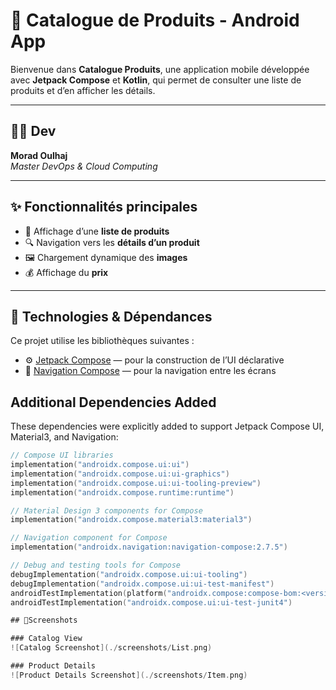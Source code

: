 # 📱 Catalogue de Produits - Android App

Bienvenue dans **Catalogue Produits**, une application mobile développée avec **Jetpack Compose** et **Kotlin**, qui permet de consulter une liste de produits et d’en afficher les détails.

---

## 👨‍💻 Dev

**Morad Oulhaj**  
_Master DevOps & Cloud Computing_

---

## ✨ Fonctionnalités principales

- 🛒 Affichage d’une **liste de produits**
- 🔍 Navigation vers les **détails d’un produit**
- 🖼️ Chargement dynamique des **images**
- 💰 Affichage du **prix** 

---

## 🧩 Technologies & Dépendances

Ce projet utilise les bibliothèques suivantes :

- ⚙️ [Jetpack Compose](https://developer.android.com/jetpack/compose) — pour la construction de l’UI déclarative
- 🧭 [Navigation Compose](https://developer.android.com/jetpack/compose/navigation) — pour la navigation entre les écrans

## Additional Dependencies Added

These dependencies were explicitly added to support Jetpack Compose UI, Material3, and Navigation:

```kotlin
// Compose UI libraries
implementation("androidx.compose.ui:ui")
implementation("androidx.compose.ui:ui-graphics")
implementation("androidx.compose.ui:ui-tooling-preview")
implementation("androidx.compose.runtime:runtime")

// Material Design 3 components for Compose
implementation("androidx.compose.material3:material3")

// Navigation component for Compose
implementation("androidx.navigation:navigation-compose:2.7.5")

// Debug and testing tools for Compose
debugImplementation("androidx.compose.ui:ui-tooling")
debugImplementation("androidx.compose.ui:ui-test-manifest")
androidTestImplementation(platform("androidx.compose:compose-bom:<version>"))
androidTestImplementation("androidx.compose.ui:ui-test-junit4")

## 🧩Screenshots

### Catalog View
![Catalog Screenshot](./screenshots/List.png)

### Product Details
![Product Details Screenshot](./screenshots/Item.png)
